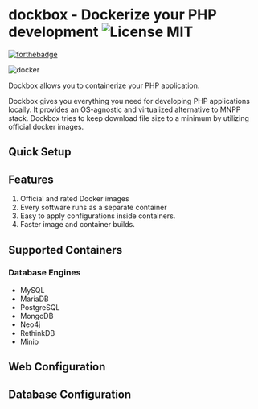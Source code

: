 # dockbox - Dockerize your PHP development  ![License MIT](https://img.shields.io/badge/license-MIT-blue.svg?style=flat)

[![forthebadge](http://forthebadge.com/images/badges/built-by-developers.svg)](http://www.mobilesnapp.com)



![docker](https://s3-us-west-2.amazonaws.com/svgporn.com/logos/docker.svg)

Dockbox allows you to containerize your PHP application. 

Dockbox gives you everything you need for developing PHP applications locally. It provides an OS-agnostic and virtualized alternative to MNPP stack. Dockbox tries to keep download file size to a minimum by utilizing official docker images.

## Quick Setup



## Features

1. Official and rated Docker images
2. Every software runs as a separate container
3. Easy to apply configurations inside containers.
4. Faster image and container builds.


## Supported Containers

### Database Engines
- MySQL
- MariaDB
- PostgreSQL
- MongoDB
- Neo4j
- RethinkDB
- Minio




## Web Configuration

## Database Configuration

